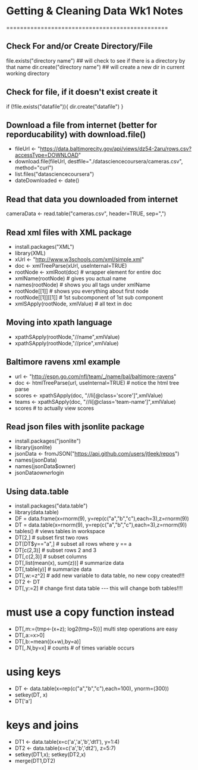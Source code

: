 # Getting & Cleaning Data Wk1 Notes
===============================================

Check For and/or Create Directory/File
-----------------------------------------------
file.exists("directory name") ## will check to see if there is a directory by that name
dir.create("directory name") ## will create a new dir in current working directory

Check for file, if it doesn't exist create it
-----------------------------------------------
if (!file.exists("datafile")){
        dir.create("datafile")
}

Download a file from internet (better for reporducability) with download.file()
-----------------------------------------------
* fileUrl <- "https://data.baltimorecity.gov/api/views/dz54-2aru/rows.csv?accessType=DOWNLOAD"
* download.file(fileUrl, destfile="./datasciencecoursera/cameras.csv", method="curl")
* list.files("datasciencecoursera")
* dateDownloaded <- date()

Read that data you downloaded from internet
-----------------------------------------------
cameraData <- read.table("cameras.csv", header=TRUE, sep=",")

Read xml files with XML package
-----------------------------------------------
* install.packages("XML")
* library(XML)
* xUrl <- "http://www.w3schools.com/xml/simple.xml"
* doc <- xmlTreeParse(xUrl, useInternal=TRUE)
* rootNode <- xmlRoot(doc) # wrapper element for entire doc
* xmlName(rootNode) # gives you actual name
* names(rootNode) # shows you all tags under xmlName
* rootNode[[1]] # shows you everything about first node
* rootNode[[1]][[1]] # 1st subcomponent of 1st sub component
* xmlSApply(rootNode, xmlValue) # all text in doc

Moving into xpath language
-----------------------------------------------
* xpathSApply(rootNode,"//name",xmlValue)
* xpathSApply(rootNode,"//price",xmlValue)

Baltimore ravens xml example
-----------------------------------------------
* url <- "http://espn.go.com/nfl/team/_/name/bal/baltimore-ravens"
* doc <- htmlTreeParse(url, useInternal=TRUE) # notice the html tree parse
* scores <- xpathSApply(doc, "//li[@class='score']",xmlValue)
* teams <- xpathSApply(doc, "//li[@class='team-name']",xmlValue)
* scores # to actually view scores

Read json files with jsonlite package
-----------------------------------------------
* install.packages("jsonlite")
* library(jsonlite)
* jsonData <- fromJSON("https://api.github.com/users/jtleek/repos")
* names(jsonData)
* names(jsonData$owner)
* jsonData$owner$login

Using data.table
-----------------------------------------------
* install.packages("data.table")
* library(data.table)
* DF = data.frame(x=rnorm(9), y=rep(c("a","b","c"),each=3),z=rnorm(9))
* DT = data.table(x=rnorm(9), y=rep(c("a","b","c"),each=3),z=rnorm(9))
* tables() # views tables in workspace
* DT[2,] # subset first two rows
* DT[DT$y=="a",] # subset all rows where y == a
* DT[c(2,3)] # subset rows 2 and 3
* DT[,c(2,3)] # subset columns
* DT[,list(mean(x), sum(z))] # summarize data
* DT[,table(y)] # summarize data
* DT[,w:=z^2] # add new variable to data table, no new copy created!!!
* DT2 <- DT
* DT[,y:=2] # change first data table --- this will change both tables!!!!
# must use a copy function instead

* DT[,m:={tmp<-(x+z); log2(tmp+5)}] multi step operations are easy
* DT[,a:=x>0]
* DT[,b:=mean((x+w),by=a)]
* DT[,.N,by=x] # counts # of times variable occurs

# using keys
* DT <- data.table(x=rep(c("a","b","c"),each=100), ynorm=(300))
* setkey(DT, x)
* DT['a']

# keys and joins
* DT1 <- data.table(x=c('a','a','b','dt1'), y=1:4)
* DT2 <- data.table(x=c('a','b','dt2'), z=5:7)
* setkey(DT1,x); setkey(DT2,x)
* merge(DT1,DT2)